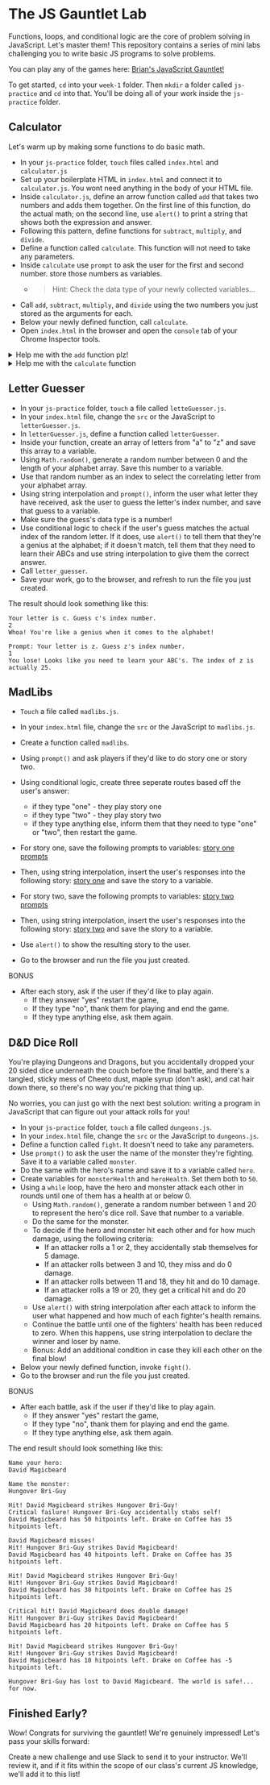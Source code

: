 # The JS Gauntlet Lab
Functions, loops, and conditional logic are the core of problem solving in JavaScript. Let's master them! This repository contains a series of mini labs challenging you to write basic JS programs to solve problems.

You can play any of the games here: [Brian's JavaScript Gauntlet!](js-gauntlet.surge.sh)

To get started, `cd` into your `week-1` folder. Then `mkdir` a folder called `js-practice` and `cd` into that. You'll be doing all of your work inside the `js-practice` folder. 

## Calculator
Let's warm up by making some functions to do basic math.
- In your `js-practice` folder, `touch` files called `index.html` and `calculator.js`
- Set up your boilerplate HTML in `index.html` and connect it to `calculator.js`. You wont need anything in the body of your HTML file.
- Inside `calculator.js`, define an arrow function called `add` that takes two numbers and adds them together. On the first line of this function, do the actual math; on the second line, use `alert()` to print a string that shows both the expression and answer.
- Following this pattern, define functions for `subtract`, `multiply`, and `divide`. 
- Define a function called `calculate`. This function will not need to take any parameters.
- Inside `calculate` use `prompt` to ask the user for the first and second number. store those numbers as variables. 
  - >Hint: Check the data type of your newly collected variables...
- Call `add`, `subtract`, `multiply`, and `divide` using the two numbers you just stored as the arguments for each.
- Below your newly defined function, call `calculate`.
- Open `index.html` in the browser and open the `console` tab of your Chrome Inspector tools. 


<details><summary>Help me with the <code>add</code> function plz!</summary>
  The <code>add</code> function should look something like this:

```js
const add = (num1, num2) => {
  let answer = num1 + num2
  alert(`${num1} + ${num2} = ${answer}`)
}
```
  Based off this, getting the other 3 functions on your own.
</details>


<details><summary>Help me with the <code>calculate</code> function</summary>
  Here is the structure of <code>calculate</code>:

```js
const calculate = () => {
  let num1 = parseInt(prompt("Enter first number:"))
  let num2 = parseInt(prompt("Enter second number:"))
  add(num1, num2)
  subtract(num1, num2)
  multiply(num1, num2)
  divide(num1, num2)
}

calculate()
```

</details>

## Letter Guesser
- In your `js-practice` folder, `touch` a file called `letteGuesser.js`.
- In your `index.html` file, change the `src` or the JavaScript to `letterGuesser.js`.
- In `letterGuesser.js`, define a function called `letterGuesser`.
- Inside your function, create an array of letters from "a" to "z" and save this array to a variable.
- Using `Math.random()`, generate a random number between 0 and the length of your alphabet array. Save this number to a variable.
- Use that random number as an index to select the correlating letter from your alphabet array.
- Using string interpolation and `prompt()`, inform the user what letter they have received, ask the user to guess the letter's index number, and save that guess to a variable.
- Make sure the guess's data type is a number!
- Use conditional logic to check if the user's guess matches the actual index of the random letter. If it does, use `alert()` to tell them that they're a genius at the alphabet; if it doesn't match, tell them that they need to learn their ABCs and use string interpolation to give them the correct answer.
- Call `letter_guesser`.
- Save your work, go to the browser, and refresh to run the file you just created.


The result should look something like this:

```
Your letter is c. Guess c's index number.
2
Whoa! You're like a genius when it comes to the alphabet!
```

```
Prompt: Your letter is z. Guess z's index number.
1 
You lose! Looks like you need to learn your ABC's. The index of z is actually 25.
```


## MadLibs
- `Touch` a file called `madlibs.js`.
- In your `index.html` file, change the `src` or the JavaScript to `madlibs.js`.
- Create a function called `madlibs`.
- Using `prompt()` and ask players if they'd like to do story one or story two. 
- Using conditional logic, create three seperate routes based off the user's answer:
  - if they type "one" - they play story one
  - if they type "two" - they play story two
  - if they type anything else, inform them that they need to type "one" or "two", then restart the game.
  
- For story one, save the following prompts to variables: [story one prompts](/story-one-prompts.md)
- Then, using string interpolation, insert the user's responses into the following story: [story one](/story-one.md) and save the story to a variable.

- For story two, save the following prompts to variables: [story two prompts](/story-two-prompts.md)
- Then, using string interpolation, insert the user's responses into the following story: [story two](/story-two.md) and save the story to a variable.

- Use `alert()` to show the resulting story to the user.
- Go to the browser and run the file you just created.

BONUS
- After each story, ask if the user if they'd like to play again.
  - If they answer "yes" restart the game, 
  - If they type "no", thank them for playing and end the game.
  - If they type anything else, ask them again.


## D&D Dice Roll
You're playing Dungeons and Dragons, but you accidentally dropped your 20 sided dice underneath the couch before the final battle, and there's a tangled, sticky mess of Cheeto dust, maple syrup (don't ask), and cat hair down there, so there's no way you're picking that thing up.  

No worries, you can just go with the next best solution: writing a program in JavaScript that can figure out your attack rolls for you!

- In your `js-practice` folder, `touch` a file called `dungeons.js`.
- In your `index.html` file, change the `src` or the JavaScript to `dungeons.js`.
- Define a function called `fight`. It doesn't need to take any parameters.
- Use `prompt()` to ask the user the name of the monster they're fighting. Save it to a variable called `monster`.
- Do the same with the hero's name and save it to a variable called `hero`.
- Create variables for `monsterHealth` and `heroHealth`. Set them both to `50`.
- Using a `while` loop, have the hero and monster attack each other in rounds until one of them has a health at or below 0. 
  - Using `Math.random()`, generate a random number between 1 and 20 to represent the hero's dice roll. Save that number to a variable.
  - Do the same for the monster.
  - To decide if the hero and monster hit each other and for how much damage, using the following criteria:
    - If an attacker rolls a 1 or 2, they accidentally stab themselves for 5 damage.
    - If an attacker rolls between 3 and 10, they miss and do 0 damage. 
    - If an attacker rolls between 11 and 18, they hit and do 10 damage.
    - If an attacker rolls a 19 or 20, they get a critical hit and do 20 damage.
  - Use `alert()` with string interpolation after each attack to inform the user what happened and how much of each fighter's health remains.
  - Continue the battle until one of the fighters' health has been reduced to zero. When this happens, use string interpolation to declare the winner and loser by name.
  - Bonus: Add an additional condition in case they kill each other on the final blow!
- Below your newly defined function, invoke `fight()`.
- Go to the browser and run the file you just created.

BONUS
- After each battle, ask if the user if they'd like to play again.
  - If they answer "yes" restart the game, 
  - If they type "no", thank them for playing and end the game.
  - If they type anything else, ask them again.

The end result should look something like this:
```
Name your hero:
David Magicbeard

Name the monster:
Hungover Bri-Guy

Hit! David Magicbeard strikes Hungover Bri-Guy!
Critical failure! Hungover Bri-Guy accidentally stabs self!
David Magicbeard has 50 hitpoints left. Drake on Coffee has 35 hitpoints left.

David Magicbeard misses!
Hit! Hungover Bri-Guy strikes David Magicbeard!
David Magicbeard has 40 hitpoints left. Drake on Coffee has 35 hitpoints left.

Hit! David Magicbeard strikes Hungover Bri-Guy!
Hit! Hungover Bri-Guy strikes David Magicbeard!
David Magicbeard has 30 hitpoints left. Drake on Coffee has 25 hitpoints left.

Critical hit! David Magicbeard does double damage!
Hit! Hungover Bri-Guy strikes David Magicbeard!
David Magicbeard has 20 hitpoints left. Drake on Coffee has 5 hitpoints left.

Hit! David Magicbeard strikes Hungover Bri-Guy!
Hit! Hungover Bri-Guy strikes David Magicbeard!
David Magicbeard has 10 hitpoints left. Drake on Coffee has -5 hitpoints left.

Hungover Bri-Guy has lost to David Magicbeard. The world is safe!... for now.
```

## Finished Early?
Wow! Congrats for surviving the gauntlet! We're genuinely impressed! Let's pass your skills forward:

Create a new challenge and use Slack to send it to your instructor. We'll review it, and if it fits within the scope of our class's current JS knowledge, we'll add it to this list!
